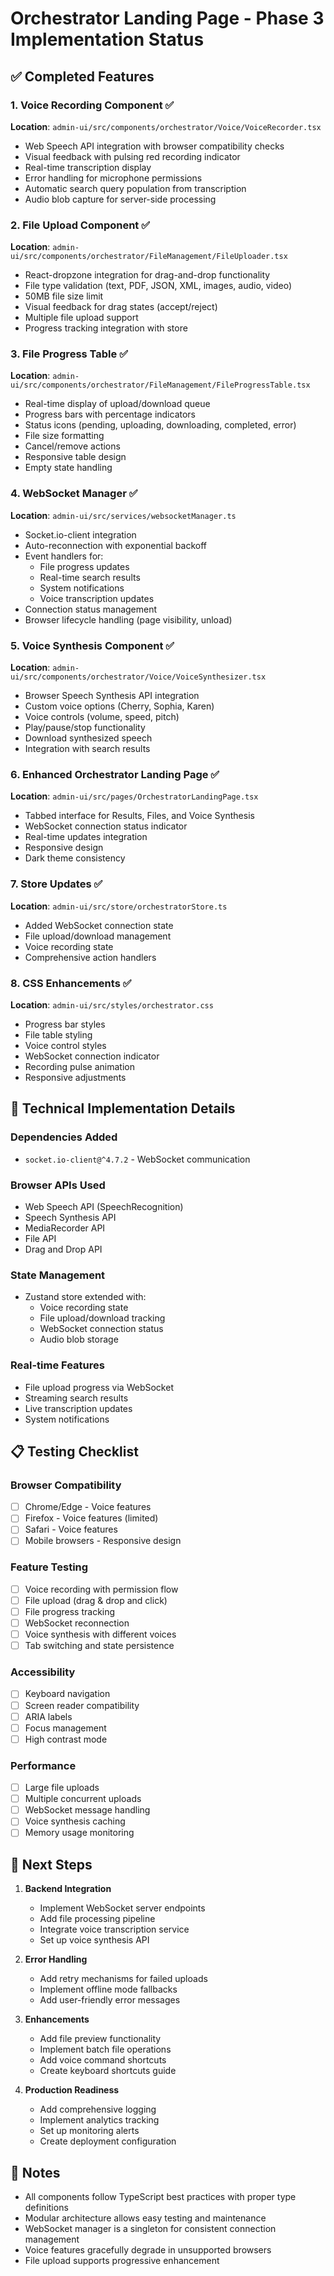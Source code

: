 # Orchestrator Landing Page - Phase 3 Implementation Status

## ✅ Completed Features

### 1. Voice Recording Component ✅
**Location**: `admin-ui/src/components/orchestrator/Voice/VoiceRecorder.tsx`
- Web Speech API integration with browser compatibility checks
- Visual feedback with pulsing red recording indicator
- Real-time transcription display
- Error handling for microphone permissions
- Automatic search query population from transcription
- Audio blob capture for server-side processing

### 2. File Upload Component ✅
**Location**: `admin-ui/src/components/orchestrator/FileManagement/FileUploader.tsx`
- React-dropzone integration for drag-and-drop functionality
- File type validation (text, PDF, JSON, XML, images, audio, video)
- 50MB file size limit
- Visual feedback for drag states (accept/reject)
- Multiple file upload support
- Progress tracking integration with store

### 3. File Progress Table ✅
**Location**: `admin-ui/src/components/orchestrator/FileManagement/FileProgressTable.tsx`
- Real-time display of upload/download queue
- Progress bars with percentage indicators
- Status icons (pending, uploading, downloading, completed, error)
- File size formatting
- Cancel/remove actions
- Responsive table design
- Empty state handling

### 4. WebSocket Manager ✅
**Location**: `admin-ui/src/services/websocketManager.ts`
- Socket.io-client integration
- Auto-reconnection with exponential backoff
- Event handlers for:
  - File progress updates
  - Real-time search results
  - System notifications
  - Voice transcription updates
- Connection status management
- Browser lifecycle handling (page visibility, unload)

### 5. Voice Synthesis Component ✅
**Location**: `admin-ui/src/components/orchestrator/Voice/VoiceSynthesizer.tsx`
- Browser Speech Synthesis API integration
- Custom voice options (Cherry, Sophia, Karen)
- Voice controls (volume, speed, pitch)
- Play/pause/stop functionality
- Download synthesized speech
- Integration with search results

### 6. Enhanced Orchestrator Landing Page ✅
**Location**: `admin-ui/src/pages/OrchestratorLandingPage.tsx`
- Tabbed interface for Results, Files, and Voice Synthesis
- WebSocket connection status indicator
- Real-time updates integration
- Responsive design
- Dark theme consistency

### 7. Store Updates ✅
**Location**: `admin-ui/src/store/orchestratorStore.ts`
- Added WebSocket connection state
- File upload/download management
- Voice recording state
- Comprehensive action handlers

### 8. CSS Enhancements ✅
**Location**: `admin-ui/src/styles/orchestrator.css`
- Progress bar styles
- File table styling
- Voice control styles
- WebSocket connection indicator
- Recording pulse animation
- Responsive adjustments

## 🔧 Technical Implementation Details

### Dependencies Added
- `socket.io-client@^4.7.2` - WebSocket communication

### Browser APIs Used
- Web Speech API (SpeechRecognition)
- Speech Synthesis API
- MediaRecorder API
- File API
- Drag and Drop API

### State Management
- Zustand store extended with:
  - Voice recording state
  - File upload/download tracking
  - WebSocket connection status
  - Audio blob storage

### Real-time Features
- File upload progress via WebSocket
- Streaming search results
- Live transcription updates
- System notifications

## 📋 Testing Checklist

### Browser Compatibility
- [ ] Chrome/Edge - Voice features
- [ ] Firefox - Voice features (limited)
- [ ] Safari - Voice features
- [ ] Mobile browsers - Responsive design

### Feature Testing
- [ ] Voice recording with permission flow
- [ ] File upload (drag & drop and click)
- [ ] File progress tracking
- [ ] WebSocket reconnection
- [ ] Voice synthesis with different voices
- [ ] Tab switching and state persistence

### Accessibility
- [ ] Keyboard navigation
- [ ] Screen reader compatibility
- [ ] ARIA labels
- [ ] Focus management
- [ ] High contrast mode

### Performance
- [ ] Large file uploads
- [ ] Multiple concurrent uploads
- [ ] WebSocket message handling
- [ ] Voice synthesis caching
- [ ] Memory usage monitoring

## 🚀 Next Steps

1. **Backend Integration**
   - Implement WebSocket server endpoints
   - Add file processing pipeline
   - Integrate voice transcription service
   - Set up voice synthesis API

2. **Error Handling**
   - Add retry mechanisms for failed uploads
   - Implement offline mode fallbacks
   - Add user-friendly error messages

3. **Enhancements**
   - Add file preview functionality
   - Implement batch file operations
   - Add voice command shortcuts
   - Create keyboard shortcuts guide

4. **Production Readiness**
   - Add comprehensive logging
   - Implement analytics tracking
   - Set up monitoring alerts
   - Create deployment configuration

## 📝 Notes

- All components follow TypeScript best practices with proper type definitions
- Modular architecture allows easy testing and maintenance
- WebSocket manager is a singleton for consistent connection management
- Voice features gracefully degrade in unsupported browsers
- File upload supports progressive enhancement
